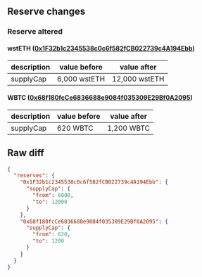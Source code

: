 ## Reserve changes

### Reserve altered

#### wstETH ([0x1F32b1c2345538c0c6f582fCB022739c4A194Ebb](https://optimistic.etherscan.io/address/0x1F32b1c2345538c0c6f582fCB022739c4A194Ebb))

| description | value before | value after |
| --- | --- | --- |
| supplyCap | 6,000 wstETH | 12,000 wstETH |


#### WBTC ([0x68f180fcCe6836688e9084f035309E29Bf0A2095](https://optimistic.etherscan.io/address/0x68f180fcCe6836688e9084f035309E29Bf0A2095))

| description | value before | value after |
| --- | --- | --- |
| supplyCap | 620 WBTC | 1,200 WBTC |


## Raw diff

```json
{
  "reserves": {
    "0x1F32b1c2345538c0c6f582fCB022739c4A194Ebb": {
      "supplyCap": {
        "from": 6000,
        "to": 12000
      }
    },
    "0x68f180fcCe6836688e9084f035309E29Bf0A2095": {
      "supplyCap": {
        "from": 620,
        "to": 1200
      }
    }
  }
}
```